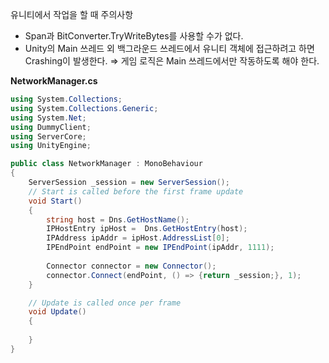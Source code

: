유니티에서 작업을 할 때 주의사항

- Span과 BitConverter.TryWriteBytes를 사용할 수가 없다.
- Unity의 Main 쓰레드 외 백그라운드 쓰레드에서 유니티 객체에 접근하려고 하면 Crashing이 발생한다. ⇒ 게임 로직은 Main 쓰레드에서만 작동하도록 해야 한다.

**NetworkManager.cs** 

```csharp
using System.Collections;
using System.Collections.Generic;
using System.Net;
using DummyClient;
using ServerCore;
using UnityEngine;

public class NetworkManager : MonoBehaviour
{
    ServerSession _session = new ServerSession();
    // Start is called before the first frame update
    void Start()
    {
        string host = Dns.GetHostName();
        IPHostEntry ipHost =  Dns.GetHostEntry(host);
        IPAddress ipAddr = ipHost.AddressList[0];
        IPEndPoint endPoint = new IPEndPoint(ipAddr, 1111);
        
        Connector connector = new Connector();
        connector.Connect(endPoint, () => {return _session;}, 1);
    }

    // Update is called once per frame
    void Update()
    {
        
    }
}
```